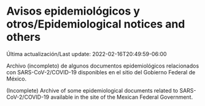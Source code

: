 # Avisos epidemiológicos y otros/Epidemiological notices and others

Última actualización/Last update: 2022-02-16T20:49:59-06:00

Archivo (incompleto) de algunos documentos epidemiológicos relacionados con SARS-CoV-2/COVID-19 disponibles en el sitio del Gobierno Federal de México.

(Incomplete) Archive of some epidemiological documents related to SARS-CoV-2/COVID-19 available in the site of the Mexican Federal Government.
